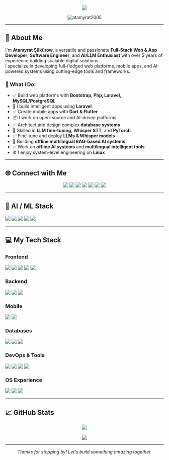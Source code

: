<div align="center">
  <a href="https://github.com/atamyrat2005">
    <img src="https://readme-typing-svg.demolab.com/?lines=Hi%20I%20am%20Atamyrat;Full-stack%20Web%20%26%20App%20Developer;AI/LLM%20Engineer%20%26%20Model%20Fine-tuner;5%2B%20Years%20of%20Experience&font=Fira%20Code&center=true&color=ffffff&vCenter=true&pause=1000&size=25&width=700" />
  </a>
  <p align="center">
    <img src="https://komarev.com/ghpvc/?username=atamyrat2005&label=Profile%20views&color=0e75b6&style=flat-square" alt="atamyrat2005" />
  </p>
</div>

---

## 👋 About Me

I'm **Atamyrat Şükürow**, a versatile and passionate **Full-Stack Web & App Developer**, **Software Engineer**, and **AI/LLM Enthusiast** with over 5 years of experience building scalable digital solutions.  
I specialize in developing full-fledged web platforms, mobile apps, and AI-powered systems using cutting-edge tools and frameworks.

### 🔬 What I Do:
- ✅ Build web platforms with **Bootstrap, Php, Laravel, MySQL/PostgreSQL**
- 🔭 I build intelligent apps using **Laravel**
- ✅ Create mobile apps with **Dart & Flutter**
- 📦 I work on open-source and AI-driven platforms
- ✅ Architect and design complex **database systems**
- 🤖 Skilled in **LLM fine-tuning**, **Whisper STT**, and **PyTorch**
- ✅ Fine-tune and deploy **LLMs & Whisper models**
- 🧠 Building **offline multilingual RAG-based AI systems**
- ✅ Work on **offline AI systems** and **multilingual intelligent tools**
- ⚙️ I enjoy system-level engineering on **Linux**

---

## 🌐 Connect with Me

<p align="center">
  <a href="mailto:shukurovatamyrat@gmail.com"><img src="https://img.shields.io/badge/Gmail-D14836?style=for-the-badge&logo=gmail&logoColor=white" /></a>
  <a href="https://t.me/Ata_05"><img src="https://img.shields.io/badge/Telegram-2CA5E0?style=for-the-badge&logo=telegram&logoColor=white" /></a>
  <a href="https://leetcode.com/u/atamyrat2005/"><img src="https://img.shields.io/badge/LeetCode-FFA116?style=for-the-badge&logo=leetcode&logoColor=black" /></a>
  <a href="https://huggingface.co/Atamyrat2005"><img src="https://img.shields.io/badge/HuggingFace-FFD21F?style=for-the-badge&logo=huggingface&logoColor=black" /></a>
  <a href="https://github.com/atamyrat2005"><img src="https://img.shields.io/badge/GitHub-181717?style=for-the-badge&logo=github&logoColor=white" /></a>
  <a href="https://stackoverflow.com/users/16563592/atamyrat-%c5%9e%c3%bck%c3%bcrow"><img src="https://img.shields.io/badge/Stack_Overflow-FE7A16?style=for-the-badge&logo=stack-overflow&logoColor=white" /></a>
  <a href="https://www.instagram.com/sukurow_atamyrat"><img src="https://img.shields.io/badge/Instagram-E4405F?style=for-the-badge&logo=instagram&logoColor=white" /></a>
</p>

---

## 🧠 AI / ML Stack

<p align="left">
  <img src="https://img.shields.io/badge/PyTorch-EE4C2C?style=for-the-badge&logo=pytorch&logoColor=white" />
  <img src="https://img.shields.io/badge/Transformers-HuggingFace-yellow?style=for-the-badge&logo=python&logoColor=black" />
  <img src="https://img.shields.io/badge/Whisper-007ACC?style=for-the-badge&logo=whisper&logoColor=white" />
  <img src="https://img.shields.io/badge/Datasets-FFB000?style=for-the-badge&logo=googlesheets&logoColor=white" />
  <img src="https://img.shields.io/badge/LLM%20Fine-tuning-4B8BBE?style=for-the-badge&logo=python&logoColor=white" />
</p>

---

## 💻 My Tech Stack

### Frontend
<p align="left">
  <img src="https://img.shields.io/badge/HTML5-E34F26?style=for-the-badge&logo=html5&logoColor=white" />
  <img src="https://img.shields.io/badge/CSS3-1572B6?style=for-the-badge&logo=css3&logoColor=white" />
  <img src="https://img.shields.io/badge/Bootstrap-7952B3?style=for-the-badge&logo=bootstrap&logoColor=white" />
  <img src="https://img.shields.io/badge/JavaScript-F7DF1E?style=for-the-badge&logo=javascript&logoColor=black" />
  <img src="https://img.shields.io/badge/React-20232A?style=for-the-badge&logo=react&logoColor=61DAFB" />
</p>

### Backend
<p align="left">
  <img src="https://img.shields.io/badge/PHP-777BB4?style=for-the-badge&logo=php&logoColor=white" />
  <img src="https://img.shields.io/badge/Laravel-FF2D20?style=for-the-badge&logo=laravel&logoColor=white" />
  <img src="https://img.shields.io/badge/Python-3776AB?style=for-the-badge&logo=python&logoColor=white" />
</p>

### Mobile
<p align="left">
  <img src="https://img.shields.io/badge/Dart-0175C2?style=for-the-badge&logo=dart&logoColor=white" />
  <img src="https://img.shields.io/badge/Flutter-02569B?style=for-the-badge&logo=flutter&logoColor=white" />
</p>

### Databases
<p align="left">
  <img src="https://img.shields.io/badge/MySQL-4479A1?style=for-the-badge&logo=mysql&logoColor=white" />
  <img src="https://img.shields.io/badge/PostgreSQL-4169E1?style=for-the-badge&logo=postgresql&logoColor=white" />
  <img src="https://img.shields.io/badge/MongoDB-47A248?style=for-the-badge&logo=mongodb&logoColor=white" />
</p>

### DevOps & Tools
<p align="left">
  <img src="https://img.shields.io/badge/Git-F05032?style=for-the-badge&logo=git&logoColor=white" />
  <img src="https://img.shields.io/badge/Docker-2496ED?style=for-the-badge&logo=docker&logoColor=white" />
  <img src="https://img.shields.io/badge/Nginx-009639?style=for-the-badge&logo=nginx&logoColor=white" />
  <img src="https://img.shields.io/badge/Postman-FF6C37?style=for-the-badge&logo=postman&logoColor=white" />
</p>

### OS Experience
<p align="left">
  <img src="https://img.shields.io/badge/Ubuntu-E95420?style=for-the-badge&logo=ubuntu&logoColor=white" />
  <img src="https://img.shields.io/badge/Kali_Linux-557C94?style=for-the-badge&logo=kali-linux&logoColor=white" />
  <img src="https://img.shields.io/badge/Arch_Linux-1793D1?style=for-the-badge&logo=arch-linux&logoColor=white" />
</p>

---

## 📈 GitHub Stats

<p align="center">
  <img src="https://github-readme-stats.vercel.app/api/top-langs/?username=Atamyrat2005&layout=compact&theme=tokyonight&hide_border=false&langs_count=20" />
  <br><br>
  <img src="https://github-readme-stats.vercel.app/api?username=Atamyrat2005&show_icons=true&theme=tokyonight&hide_border=false" />
</p>

---

<div align="center">
  
*Thanks for stopping by! Let's build something amazing together.*

</div>
